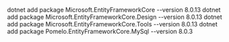 dotnet add package Microsoft.EntityFrameworkCore --version 8.0.13
dotnet add package Microsoft.EntityFrameworkCore.Design --version 8.0.13
dotnet add package Microsoft.EntityFrameworkCore.Tools --version 8.0.13
dotnet add package Pomelo.EntityFrameworkCore.MySql --version 8.0.3